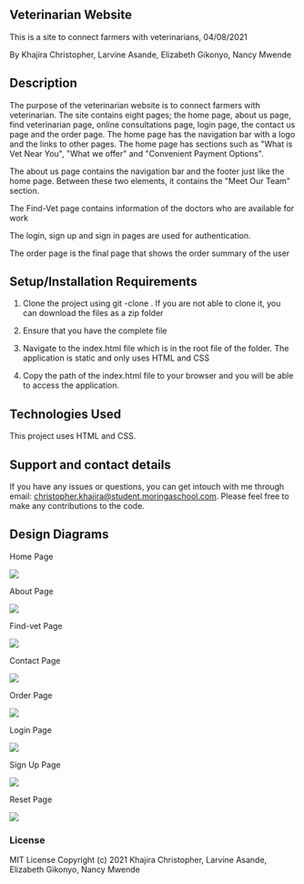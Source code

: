 ## Veterinarian Website

This is a site to connect farmers with veterinarians, 04/08/2021

By Khajira Christopher, Larvine Asande, Elizabeth Gikonyo, Nancy Mwende

## Description

The purpose of the veterinarian website is to connect farmers with veterinarian. The site contains eight pages; the home page, about us page, find veterinarian page, online consultations page, login page, the contact us page and the order page.
The home page has the navigation bar with a logo and the links to other pages. The home page has sections such as "What is Vet Near You", "What we offer" and "Convenient Payment Options". 

The about us page contains the navigation bar and the footer just like the home page. Between these two elements, it contains the "Meet Our Team" section.

The Find-Vet page contains information of the doctors who are available for work

The login, sign up and sign in pages are used for authentication.

The order page is the final page that shows the order summary of the user


## Setup/Installation Requirements
1. Clone the project using git -clone . If you are not able to clone it, you can download the files as a zip folder

2. Ensure that you have the complete file

3. Navigate to the index.html file which is in the root file of the folder. The application is static and only uses HTML and CSS 

4. Copy the path of the index.html file to your browser and you will be able to access the application.

## Technologies Used
This project uses HTML and CSS.
## Support and contact details
If you have any issues or questions, you can get intouch with me through email: christopher.khajira@student.moringaschool.com. Please feel free to make any contributions to the code.

## Design Diagrams
Home Page

![](images/home-page.png)

About Page

![](images/about-us.png)

Find-vet Page

![](images/find-vet.png)

Contact Page

![](images/contact.png)

Order Page

![](images/order.png)

Login Page

![](images/sign-in.png)

Sign Up Page

![](images/sign-up.png)

Reset Page

![](images/reset.png)


### License
MIT License
Copyright (c) 2021 Khajira Christopher, Larvine Asande, Elizabeth Gikonyo, Nancy Mwende
